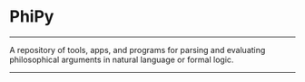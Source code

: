 # PhiPy

---
A repository of tools, apps, and programs for parsing and evaluating philosophical arguments in natural language or formal logic.

--- 
